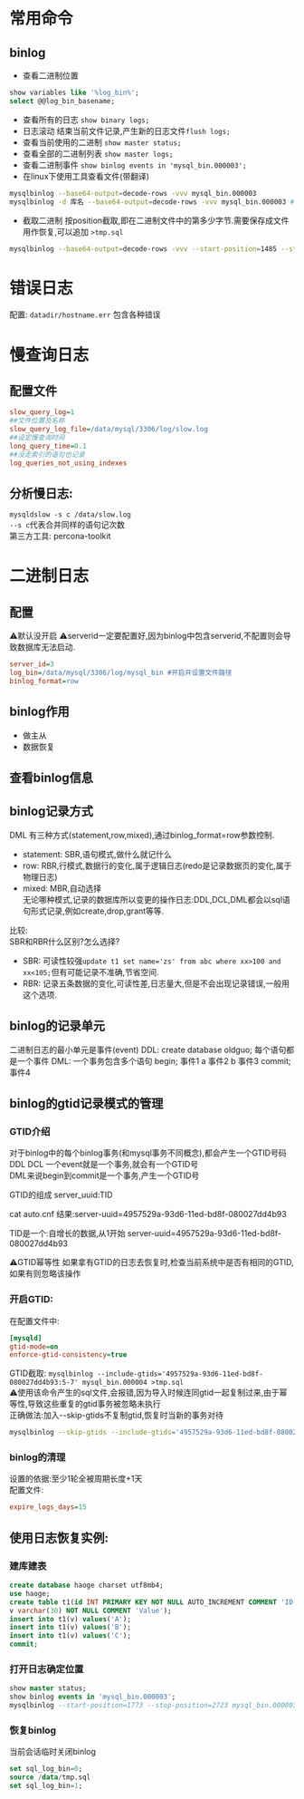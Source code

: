 # 常用命令
## binlog
+ 查看二进制位置
```sql
show variables like '%log_bin%';
select @@log_bin_basename;
```
+ 查看所有的日志 `show binary logs;`
+ 日志滚动 结束当前文件记录,产生新的日志文件`flush logs;`
+ 查看当前使用的二进制 `show master status;`
+ 查看全部的二进制列表 `show master logs;`
+ 查看二进制事件 `show binlog events in 'mysql_bin.000003';`
+ 在linux下使用工具查看文件(带翻译)
```sh
mysqlbinlog --base64-output=decode-rows -vvv mysql_bin.000003
mysqlbinlog -d 库名 --base64-output=decode-rows -vvv mysql_bin.000003 #按库名过滤功能
```
+ 截取二进制 按position截取,即在二进制文件中的第多少字节.需要保存成文件用作恢复,可以追加 `>tmp.sql`
```sh
mysqlbinlog --base64-output=decode-rows -vvv --start-position=1485 --stop-position=1708 mysql_bin.000003 
```

# 错误日志
配置:
`datadir/hostname.err`
包含各种错误

# 慢查询日志
## 配置文件
```ini
slow_query_log=1
##文件位置及名称
slow_query_log_file=/data/mysql/3306/log/slow.log
##设定慢查询时间
long_query_time=0.1
##没走索引的语句也记录
log_queries_not_using_indexes
```
## 分析慢日志:
`mysqldslow -s c /data/slow.log`\
`--s c`代表合并同样的语句记次数\
第三方工具: percona-toolkit

# 二进制日志
## 配置
⚠️默认没开启
⚠️serverid一定要配置好,因为binlog中包含serverid,不配置则会导致数据库无法启动.
```ini
server_id=3
log_bin=/data/mysql/3306/log/mysql_bin #开启并设置文件路径
binlog_format=row
```
## binlog作用
+ 做主从
+ 数据恢复

## 查看binlog信息

## binlog记录方式
DML 有三种方式(statement,row,mixed),通过binlog_format=row参数控制.
+ statement: SBR,语句模式,做什么就记什么
+ row: RBR,行模式,数据行的变化,属于逻辑日志(redo是记录数据页的变化,属于物理日志)
+ mixed: MBR,自动选择\
无论哪种模式,记录的数据库所以变更的操作日志:DDL,DCL,DML都会以sql语句形式记录,例如create,drop,grant等等.

比较:\
SBR和RBR什么区别?怎么选择?
+ SBR:	可读性较强`update t1 set name='zs' from abc where xx>100 and xx<105;`但有可能记录不准确,节省空间.
+ RBR:	记录五条数据的变化,可读性差,日志量大,但是不会出现记录错误,一般用这个选项.

## binlog的记录单元
二进制日志的最小单元是事件(event)
DDL: create database oldguo;
每个语句都是一个事件
DML: 一个事务包含多个语句
begin;		事件1
a			事件2
b			事件3
commit;		事件4


## binlog的gtid记录模式的管理
### GTID介绍
对于binlog中的每个binlog事务(和mysql事务不同概念),都会产生一个GTID号码\
DDL DCL 一个event就是一个事务,就会有一个GTID号\
DML来说begin到commit是一个事务,产生一个GTID号

GTID的组成
server_uuid:TID

cat auto.cnf
结果:server-uuid=4957529a-93d6-11ed-bd8f-080027dd4b93

TID是一个:自增长的数据,从1开始
server-uuid=4957529a-93d6-11ed-bd8f-080027dd4b93

⚠️GTID幂等性
如果拿有GTID的日志去恢复时,检查当前系统中是否有相同的GTID,如果有则忽略该操作

### 开启GTID:
在配置文件中:
```ini
[mysqld]
gtid-mode=on
enforce-gtid-consistency=true
```
GTID截取:
`mysqlbinlog --include-gtids='4957529a-93d6-11ed-bd8f-080027dd4b93:5-7' mysql_bin.000004 >tmp.sql`\
 ⚠️使用该命令产生的sql文件,会报错,因为导入时候连同gtid一起复制过来,由于幂等性,导致这些重复的gtid事务被忽略未执行\
 正确做法:加入--skip-gtids不复制gtid,恢复时当新的事务对待
 ```sh
 mysqlbinlog --skip-gtids --include-gtids='4957529a-93d6-11ed-bd8f-080027dd4b93:5-7' mysql_bin.000004 >tmp.sql
 ```

### binlog的清理
设置的依据:至少1轮全被周期长度+1天\
配置文件:
```ini
expire_logs_days=15
```


## 使用日志恢复实例:
### 建库建表
```sql
create database haoge charset utf8mb4;
use haoge;
create table t1(id INT PRIMARY KEY NOT NULL AUTO_INCREMENT COMMENT 'ID',
v varchar(30) NOT NULL COMMENT 'Value');
insert into t1(v) values('A');
insert into t1(v) values('B');
insert into t1(v) values('C');
commit;
```
### 打开日志确定位置
```sql
show master status;
show binlog events in 'mysql_bin.000003';
mysqlbinlog --start-position=1773 --stop-position=2723 mysql_bin.000003 >tmp.sql
```
### 恢复binlog
当前会话临时关闭binlog
```sql
set sql_log_bin=0;
source /data/tmp.sql
set sql_log_bin=1;
```


